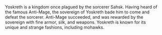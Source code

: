 Yoskreth is a kingdom once plagued by the sorcerer Sahsk. Having heard of the famous  Anti-Mage, the sovereign of Yoskreth bade him to come and defeat the sorcerer. Anti-Mage succeeded, and was rewarded by the sovereign with fine armor, silk, and weapons.
Yoskreth is known for its unique and strange fashions, including mohawks.

